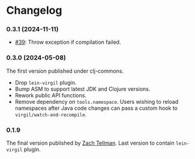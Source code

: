 # Changelog

### 0.3.1 (2024-11-11)

- [#39](https://github.com/clj-commons/virgil/pull/39): Throw exception if
  compilation failed.

### 0.3.0 (2024-05-08)

The first version published under clj-commons.

- Drop `lein-virgil` plugin.
- Bump ASM to support latest JDK and Clojure versions.
- Rework public API functions.
- Remove dependency on `tools.namespace`. Users wishing to reload namespaces
  after Java code changes can pass a custom hook to
  `virgil/watch-and-recompile`.

### 0.1.9

The final version published by [Zach Tellman](https://github.com/ztellman). Last
version to contain `lein-virgil` plugin.
